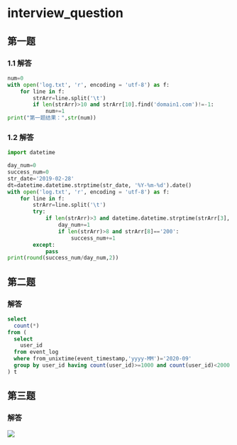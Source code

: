 # interview_question

## 第一题

### 1.1 解答
```python
num=0
with open('log.txt', 'r', encoding = 'utf-8') as f:
    for line in f:
        strArr=line.split('\t')
        if len(strArr)>10 and strArr[10].find('domain1.com')!=-1:
            num+=1         
print("第一题结果：",str(num))
```

### 1.2 解答
```python
import datetime

day_num=0
success_num=0
str_date='2019-02-28'
dt=datetime.datetime.strptime(str_date, '%Y-%m-%d').date()
with open('log.txt', 'r', encoding = 'utf-8') as f:
    for line in f:
        strArr=line.split('\t')
        try:
            if len(strArr)>3 and datetime.datetime.strptime(strArr[3], '[%d/%b/%Y:%H:%M:%S').date()==dt:
                day_num+=1
                if len(strArr)>8 and strArr[8]=='200':
                    success_num+=1
        except:
            pass
print(round(success_num/day_num,2))
```

## 第二题

### 解答
```sql
select
  count(*)
from (
  select 
    user_id 
  from event_log 
  where from_unixtime(event_timestamp,'yyyy-MM')='2020-09'
  group by user_id having count(user_id)>=1000 and count(user_id)<2000
) t
```

## 第三题

### 解答

![](https://qn.fivedata.cn/国际象棋比赛-数据模型[数据模型]-2022719113635.png)

